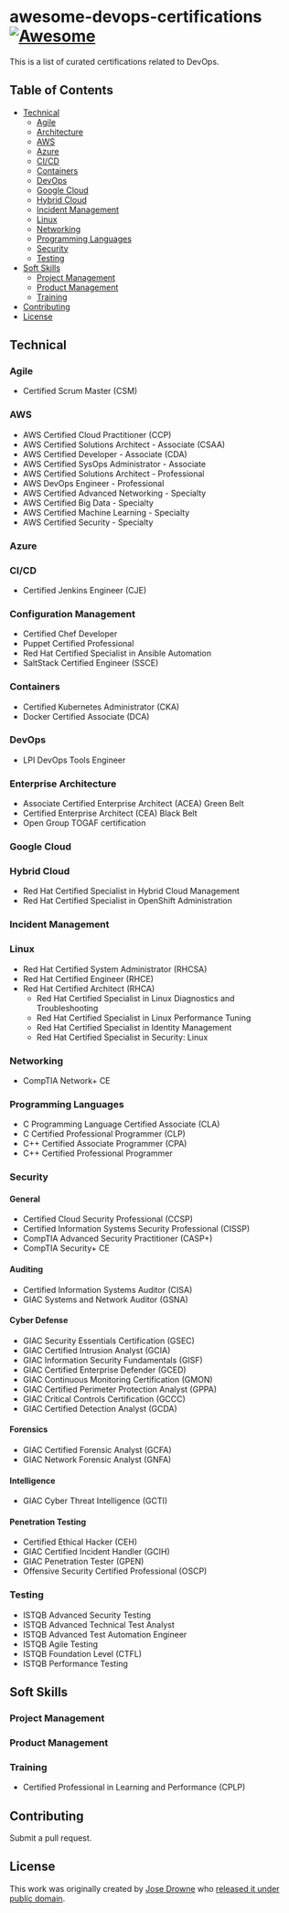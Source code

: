 # awesome-devops-certifications [![Awesome](https://awesome.re/badge-flat.svg)](https://awesome.re)
This is a list of curated certifications related to DevOps.

## Table of Contents
- [Technical](#technical-books)
  * [Agile](#agile)
  * [Architecture](#architecture)
  * [AWS](#aws)
  * [Azure](#azure)
  * [CI/CD](#ci-cd)
  * [Containers](#containers)
  * [DevOps](#devops)
  * [Google Cloud](#google-cloud)
  * [Hybrid Cloud](#hybrid-cloud)
  * [Incident Management](#incident-management)
  * [Linux](#linux)
  * [Networking](#networking)
  * [Programming Languages](#programming-languages)
  * [Security](#security)
  * [Testing](#testing)
- [Soft Skills](#soft-skills)
  * [Project Management](#project-management)
  * [Product Management](#product-management)
  * [Training](#training)
- [Contributing](#contributing)
- [License](#license)


## Technical

### Agile
* Certified Scrum Master (CSM)

### AWS
* AWS Certified Cloud Practitioner (CCP)
* AWS Certified Solutions Architect - Associate (CSAA)
* AWS Certified Developer - Associate (CDA)
* AWS Certified SysOps Administrator - Associate
* AWS Certified Solutions Architect - Professional
* AWS DevOps Engineer - Professional
* AWS Certified Advanced Networking - Specialty
* AWS Certified Big Data - Specialty
* AWS Certified Machine Learning - Specialty
* AWS Certified Security - Specialty

### Azure

### CI/CD
* Certified Jenkins Engineer (CJE)

### Configuration Management
* Certified Chef Developer
* Puppet Certified Professional
* Red Hat Certified Specialist in Ansible Automation
* SaltStack Certified Engineer (SSCE)

### Containers
* Certified Kubernetes Administrator (CKA)
* Docker Certified Associate (DCA)

### DevOps
* LPI DevOps Tools Engineer

### Enterprise Architecture
* Associate Certified Enterprise Architect (ACEA) Green Belt
* Certified Enterprise Architect (CEA) Black Belt
* Open Group TOGAF certification

### Google Cloud

### Hybrid Cloud
* Red Hat Certified Specialist in Hybrid Cloud Management
* Red Hat Certified Specialist in OpenShift Administration

### Incident Management

### Linux
* Red Hat Certified System Administrator (RHCSA)
* Red Hat Certified Engineer (RHCE)
* Red Hat Certified Architect (RHCA)
  * Red Hat Certified Specialist in Linux Diagnostics and Troubleshooting
  * Red Hat Certified Specialist in Linux Performance Tuning
  * Red Hat Certified Specialist in Identity Management
  * Red Hat Certified Specialist in Security: Linux

### Networking
* CompTIA Network+ CE

### Programming Languages
* C Programming Language Certified Associate (CLA)
* C Certified Professional Programmer (CLP)
* C++ Certified Associate Programmer (CPA)
* C++ Certified Professional Programmer

### Security

#### General
* Certified Cloud Security Professional (CCSP)
* Certified Information Systems Security Professional (CISSP)
* CompTIA Advanced Security Practitioner (CASP+)
* CompTIA Security+ CE

#### Auditing
* Certified Information Systems Auditor (CISA)
* GIAC Systems and Network Auditor (GSNA)

#### Cyber Defense
* GIAC Security Essentials Certification (GSEC)
* GIAC Certified Intrusion Analyst (GCIA)
* GIAC Information Security Fundamentals (GISF)
* GIAC Certified Enterprise Defender (GCED)
* GIAC Continuous Monitoring Certification (GMON)
* GIAC Certified Perimeter Protection Analyst (GPPA)
* GIAC Critical Controls Certification (GCCC)
* GIAC Certified Detection Analyst (GCDA)

#### Forensics
* GIAC Certified Forensic Analyst (GCFA)
* GIAC Network Forensic Analyst (GNFA)

#### Intelligence
* GIAC Cyber Threat Intelligence (GCTI)

#### Penetration Testing
* Certified Ethical Hacker (CEH)
* GIAC Certified Incident Handler (GCIH)
* GIAC Penetration Tester (GPEN)
* Offensive Security Certified Professional (OSCP)

### Testing
* ISTQB Advanced Security Testing
* ISTQB Advanced Technical Test Analyst
* ISTQB Advanced Test Automation Engineer
* ISTQB Agile Testing
* ISTQB Foundation Level (CTFL)
* ISTQB Performance Testing

## Soft Skills

### Project Management

### Product Management

### Training
* Certified Professional in Learning and Performance (CPLP)

## Contributing
Submit a pull request.

## License
This work was originally created by
[Jose Drowne](http://www.linkedin.com/in/jdrowne) who
[released it under public domain](LICENSE.md).
